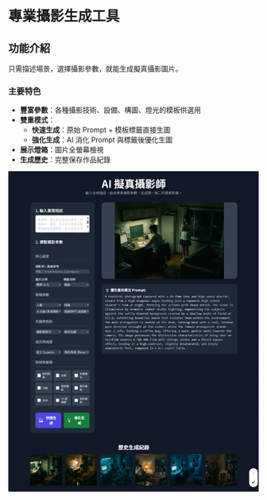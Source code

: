 # 專業攝影生成工具

## 功能介紹

只需描述場景，選擇攝影參數，就能生成擬真攝影圖片。

### 主要特色
- **豐富參數**：各種攝影技術、設備、構圖、燈光的模板供選用
- **雙重模式**：
  - **快速生成**：原始 Prompt + 模板標籤直接生圖
  - **強化生成**：AI 消化 Prompt 與標籤後優化生圖
- **展示燈箱**：圖片全螢幕檢視
- **生成歷史**：完整保存作品紀錄

![預覽圖](./preview.png)
